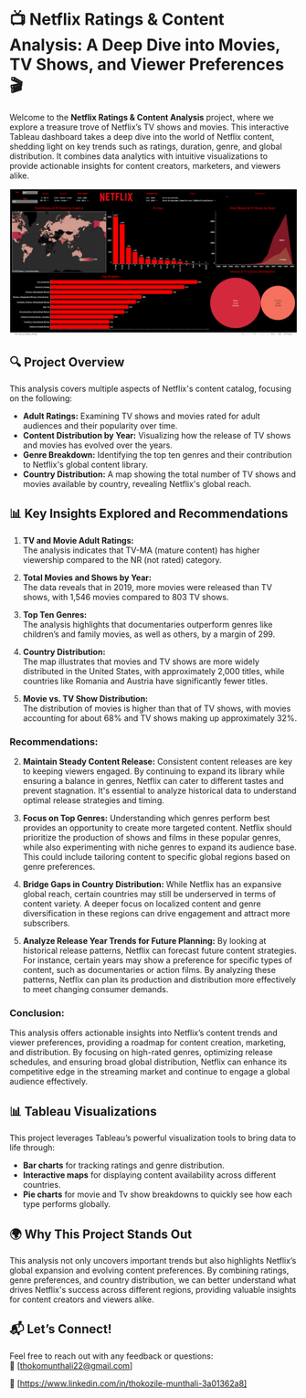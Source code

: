# **📺 Netflix Ratings & Content Analysis: A Deep Dive into Movies, TV Shows, and Viewer Preferences 🎬**

Welcome to the **Netflix Ratings & Content Analysis** project, where we explore a treasure trove of Netflix’s TV shows and movies. This interactive Tableau dashboard takes a deep dive into the world of Netflix content, shedding light on key trends such as ratings, duration, genre, and global distribution. It combines data analytics with intuitive visualizations to provide actionable insights for content creators, marketers, and viewers alike.


![Alt text](https://github.com/Thokozile23/Tableu-Projects/blob/298ee74381cf2e7d55c071183bca09160f3de42d/NETFLIX_PROJECT/Netflix.png)



## **🔍 Project Overview**  

This analysis covers multiple aspects of Netflix's content catalog, focusing on the following:  
- **Adult Ratings:** Examining TV shows and movies rated for adult audiences and their popularity over time.  
- **Content Distribution by Year:** Visualizing how the release of TV shows and movies has evolved over the years.  
- **Genre Breakdown:** Identifying the top ten genres and their contribution to Netflix's global content library.  
- **Country Distribution:** A map showing the total number of TV shows and movies available by country, revealing Netflix's global reach.  


## **📊 Key Insights Explored and Recommendations**  

1. **TV and Movie Adult Ratings:**  
   The analysis indicates that TV-MA (mature content) has higher viewership compared to the NR (not rated) category.

2. **Total Movies and Shows by Year:**  
   The data reveals that in 2019, more movies were released than TV shows, with 1,546 movies compared to 803 TV shows.

3. **Top Ten Genres:**  
   The analysis highlights that documentaries outperform genres like children’s and family movies, as well as others, by a margin of 299.

4. **Country Distribution:**  
   The map illustrates that movies and TV shows are more widely distributed in the United States, with approximately 2,000 titles, while countries like Romania and Austria have significantly fewer titles.

5. **Movie vs. TV Show Distribution:**  
   The distribution of movies is higher than that of TV shows, with movies accounting for about 68% and TV shows making up approximately 32%.


### **Recommendations:**

2. **Maintain Steady Content Release:**
   Consistent content releases are key to keeping viewers engaged. By continuing to expand its library while ensuring a balance in genres, Netflix can cater to different tastes and prevent stagnation. It's essential to analyze historical data to understand optimal release strategies and timing.

3. **Focus on Top Genres:**
   Understanding which genres perform best provides an opportunity to create more targeted content. Netflix should prioritize the production of shows and films in these popular genres, while also experimenting with niche genres to expand its audience base. This could include tailoring content to specific global regions based on genre preferences.

4. **Bridge Gaps in Country Distribution:**
   While Netflix has an expansive global reach, certain countries may still be underserved in terms of content variety. A deeper focus on localized content and genre diversification in these regions can drive engagement and attract more subscribers.

5. **Analyze Release Year Trends for Future Planning:**
   By looking at historical release patterns, Netflix can forecast future content strategies. For instance, certain years may show a preference for specific types of content, such as documentaries or action films. By analyzing these patterns, Netflix can plan its production and distribution more effectively to meet changing consumer demands.


### **Conclusion:**
This analysis offers actionable insights into Netflix’s content trends and viewer preferences, providing a roadmap for content creation, marketing, and distribution. By focusing on high-rated genres, optimizing release schedules, and ensuring broad global distribution, Netflix can enhance its competitive edge in the streaming market and continue to engage a global audience effectively.


## **📊 Tableau Visualizations**  

This project leverages Tableau’s powerful visualization tools to bring data to life through:  
- **Bar charts** for tracking ratings and genre distribution.  
- **Interactive maps** for displaying content availability across different countries.  
- **Pie charts** for movie and Tv show breakdowns to quickly see how each type performs globally.  


## **🌍 Why This Project Stands Out**  

This analysis not only uncovers important trends but also highlights Netflix’s global expansion and evolving content preferences. By combining ratings, genre preferences, and country distribution, we can better understand what drives Netflix's success across different regions, providing valuable insights for content creators and viewers alike.  



## **📬 Let’s Connect!**  

Feel free to reach out with any feedback or questions:  
📧 [thokomunthali22@gmail.com]  

💼 [https://www.linkedin.com/in/thokozile-munthali-3a01362a8]  

